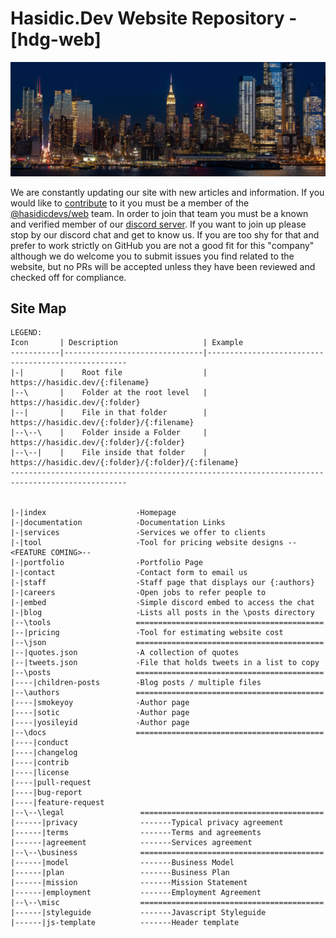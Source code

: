 # Hasidic.Dev Website Repository - [hdg-web]

<img src="assets/img/nyc.png" />

We are constantly updating our site with new articles and information. If you would like to [contribute](/docs/contrib.md) to it you must be a member of the [@hasidicdevs/web](https://github.com/orgs/hasidicdevs/teams/web) team. In order to join that team you must be a known and verified member of our [discord server](https://discord.gg/KpGXAEnVnv). If you want to join up please stop by our discord chat and get to know us. If you are too shy for that and prefer to work strictly on GitHub you are not a good fit for this "company" although we do welcome you to submit issues you find related to the website, but no PRs will be accepted unless they have been reviewed and checked off for compliance.

## Site Map

```
LEGEND: 
Icon       | Description                   | Example 
-----------|-------------------------------|----------------------------------------------------
|-|        |    Root file                  | https://hasidic.dev/{:filename}
|--\       |    Folder at the root level   | https://hasidic.dev/{:folder}
|--|       |    File in that folder        | https://hasidic.dev/{:folder}/{:filename}
|--\--\    |    Folder inside a Folder     | https://hasidic.dev/{:folder}/{:folder}
|--\--|    |    File inside that folder    | https://hasidic.dev/{:folder}/{:folder}/{:filename}
------------------------------------------------------------------------------------------------


|-|index                    -Homepage
|-|documentation            -Documentation Links
|-|services                 -Services we offer to clients
|-|tool                     -Tool for pricing website designs --<FEATURE COMING>--
|-|portfolio                -Portfolio Page
|-|contact                  -Contact form to email us
|-|staff                    -Staff page that displays our {:authors}
|-|careers                  -Open jobs to refer people to
|-|embed                    -Simple discord embed to access the chat
|-|blog                     -Lists all posts in the \posts directory
|--\tools                   ==========================================
|--|pricing                 -Tool for estimating website cost
|--\json                    ==========================================
|--|quotes.json             -A collection of quotes
|--|tweets.json             -File that holds tweets in a list to copy
|--\posts                   ==========================================
|----|children-posts        -Blog posts / multiple files
|--\authors                 ==========================================
|----|smokeyoy              -Author page
|----|sotic                 -Author page
|----|yosileyid             -Author page
|--\docs                    ==========================================
|----|conduct
|----|changelog
|----|contrib
|----|license
|----|pull-request
|----|bug-report
|----|feature-request
|--\--\legal                 =========================================
|------|privacy              -------Typical privacy agreement
|------|terms                -------Terms and agreements
|------|agreement            -------Services agreement
|--\--\business              =========================================
|------|model                -------Business Model
|------|plan                 -------Business Plan
|------|mission              -------Mission Statement
|------|employment           -------Employment Agreement
|--\--\misc                  =========================================
|------|styleguide           -------Javascript Styleguide
|------|js-template          -------Header template
```